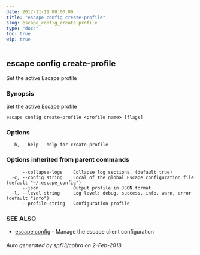 ```yaml
---
date: 2017-11-11 00:00:00
title: "escape config create-profile"
slug: escape_config_create-profile
type: "docs"
toc: true
wip: true
---
```

## escape config create-profile

Set the active Escape profile

### Synopsis


Set the active Escape profile

```
escape config create-profile <profile name> [flags]
```

### Options

```
  -h, --help   help for create-profile
```

### Options inherited from parent commands

```
      --collapse-logs    Collapse log sections. (default true)
  -c, --config string    Local of the global Escape configuration file (default "~/.escape_config")
      --json             Output profile in JSON format
  -l, --level string     Log level: debug, success, info, warn, error (default "info")
      --profile string   Configuration profile
```

### SEE ALSO
* [escape config](../escape_config/)	 - Manage the escape client configuration

###### Auto generated by spf13/cobra on 2-Feb-2018
